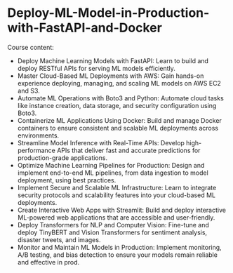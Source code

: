 # Deploy-ML-Model-in-Production-with-FastAPI-and-Docker
Course content: <br>
* Deploy Machine Learning Models with FastAPI: Learn to build and deploy RESTful APIs for serving ML models efficiently. <br>
* Master Cloud-Based ML Deployments with AWS: Gain hands-on experience deploying, managing, and scaling ML models on AWS EC2 and S3. <br>
* Automate ML Operations with Boto3 and Python: Automate cloud tasks like instance creation, data storage, and security configuration using Boto3. <br>
* Containerize ML Applications Using Docker: Build and manage Docker containers to ensure consistent and scalable ML deployments across environments. <br>
* Streamline Model Inference with Real-Time APIs: Develop high-performance APIs that deliver fast and accurate predictions for production-grade applications. <br>
* Optimize Machine Learning Pipelines for Production: Design and implement end-to-end ML pipelines, from data ingestion to model deployment, using best practices. <br>
* Implement Secure and Scalable ML Infrastructure: Learn to integrate security protocols and scalability features into your cloud-based ML deployments. <br>
* Create Interactive Web Apps with Streamlit: Build and deploy interactive ML-powered web applications that are accessible and user-friendly. <br>
* Deploy Transformers for NLP and Computer Vision: Fine-tune and deploy TinyBERT and Vision Transformers for sentiment analysis, disaster tweets, and images. <br>
* Monitor and Maintain ML Models in Production: Implement monitoring, A/B testing, and bias detection to ensure your models remain reliable and effective in prod. <br>